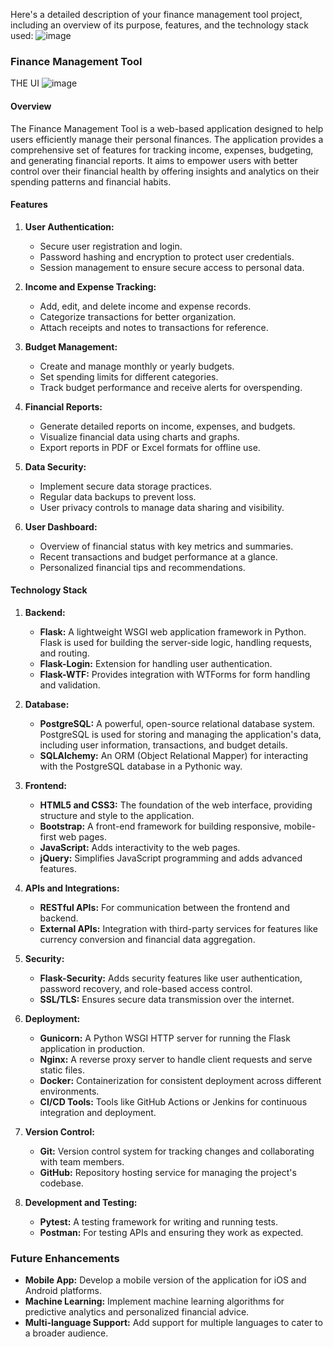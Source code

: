 Here's a detailed description of your finance management tool project, including an overview of its purpose, features, and the technology stack used:
![image](https://github.com/tanviwadgaonkar/financial-management-tool/assets/156992817/b4d6ae5b-ad36-46fe-be90-57efdc088d6d)

### Finance Management Tool
THE UI 
![image](C:\Users\Tanvi\Downloads\rquq23cl.png) 

#### Overview

The Finance Management Tool is a web-based application designed to help users efficiently manage their personal finances. The application provides a comprehensive set of features for tracking income, expenses, budgeting, and generating financial reports. It aims to empower users with better control over their financial health by offering insights and analytics on their spending patterns and financial habits.

#### Features

1. **User Authentication:**
   - Secure user registration and login.
   - Password hashing and encryption to protect user credentials.
   - Session management to ensure secure access to personal data.

2. **Income and Expense Tracking:**
   - Add, edit, and delete income and expense records.
   - Categorize transactions for better organization.
   - Attach receipts and notes to transactions for reference.

3. **Budget Management:**
   - Create and manage monthly or yearly budgets.
   - Set spending limits for different categories.
   - Track budget performance and receive alerts for overspending.

4. **Financial Reports:**
   - Generate detailed reports on income, expenses, and budgets.
   - Visualize financial data using charts and graphs.
   - Export reports in PDF or Excel formats for offline use.

5. **Data Security:**
   - Implement secure data storage practices.
   - Regular data backups to prevent loss.
   - User privacy controls to manage data sharing and visibility.

6. **User Dashboard:**
   - Overview of financial status with key metrics and summaries.
   - Recent transactions and budget performance at a glance.
   - Personalized financial tips and recommendations.

#### Technology Stack

1. **Backend:**
   - **Flask:** A lightweight WSGI web application framework in Python. Flask is used for building the server-side logic, handling requests, and routing.
   - **Flask-Login:** Extension for handling user authentication.
   - **Flask-WTF:** Provides integration with WTForms for form handling and validation.

2. **Database:**
   - **PostgreSQL:** A powerful, open-source relational database system. PostgreSQL is used for storing and managing the application's data, including user information, transactions, and budget details.
   - **SQLAlchemy:** An ORM (Object Relational Mapper) for interacting with the PostgreSQL database in a Pythonic way.

3. **Frontend:**
   - **HTML5 and CSS3:** The foundation of the web interface, providing structure and style to the application.
   - **Bootstrap:** A front-end framework for building responsive, mobile-first web pages.
   - **JavaScript:** Adds interactivity to the web pages.
   - **jQuery:** Simplifies JavaScript programming and adds advanced features.

4. **APIs and Integrations:**
   - **RESTful APIs:** For communication between the frontend and backend.
   - **External APIs:** Integration with third-party services for features like currency conversion and financial data aggregation.

5. **Security:**
   - **Flask-Security:** Adds security features like user authentication, password recovery, and role-based access control.
   - **SSL/TLS:** Ensures secure data transmission over the internet.

6. **Deployment:**
   - **Gunicorn:** A Python WSGI HTTP server for running the Flask application in production.
   - **Nginx:** A reverse proxy server to handle client requests and serve static files.
   - **Docker:** Containerization for consistent deployment across different environments.
   - **CI/CD Tools:** Tools like GitHub Actions or Jenkins for continuous integration and deployment.

7. **Version Control:**
   - **Git:** Version control system for tracking changes and collaborating with team members.
   - **GitHub:** Repository hosting service for managing the project's codebase.

8. **Development and Testing:**
   - **Pytest:** A testing framework for writing and running tests.
   - **Postman:** For testing APIs and ensuring they work as expected.

### Future Enhancements

- **Mobile App:** Develop a mobile version of the application for iOS and Android platforms.
- **Machine Learning:** Implement machine learning algorithms for predictive analytics and personalized financial advice.
- **Multi-language Support:** Add support for multiple languages to cater to a broader audience.


